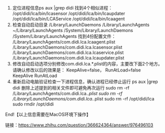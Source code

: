 1. 定位进程信息ps aux |grep didi 找到4个相似进程：
    /opt/didi/lca/bin/lcasensor
    /opt/didi/lca/bin/lcaupdater
    /opt/didi/lca/bin/LCAService
    /opt/didi/lca/bin/lcaagent 
2. 检查自动启动目录
    /Library/LaunchDaemons
    /Library/LaunchAgents
    ~/Library/LaunchAgents
    /System/Library/LaunchDaemons
    /System/Library/LaunchAgents
  找到4份配置文件：
    /Library/LaunchAgents/com.didi.lca.lcaagent.plist
    /Library/LaunchDaemons/com.didi.lca.lcasensor.plist
    /Library/LaunchDaemons/com.didi.lca.lcaservice.plist
    /Library/LaunchDaemons/com.didi.lca.lcaupdater.plist 
3. 修改自动启动选项分别修改com.didi.lca.*.plist的内容，主要改下面2个地方。请确认修改以后的效果是：
    KeepAlive=false，
    RunAtLoad=false     
    <key>KeepAlive</key>
    <false/>
    <key>RunAtLoad</key>
    <false/>  
4. 重新启动电脑验证检查一下进程信息，确认进程已经停止运行
    ps aux |grep didi
删除上述提到的相关文件即可避免再次运行
sudo rm -rf /Library/LaunchAgents/com.didi.lca.*.plist
sudo rm -rf /Library/LaunchDaemons/com.didi.lca.*.plist
sudo rm -rf /opt/didi/lca
sudo rmdir /opt/didi

 End!【以上信息需要在MacOS环境下操作】


链接：https://www.zhihu.com/question/366624364/answer/976496103
